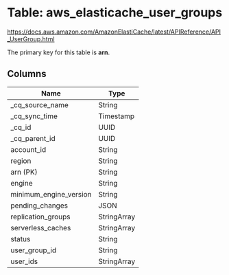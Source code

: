 # Table: aws_elasticache_user_groups

https://docs.aws.amazon.com/AmazonElastiCache/latest/APIReference/API_UserGroup.html

The primary key for this table is **arn**.



## Columns
| Name          | Type          |
| ------------- | ------------- |
|_cq_source_name|String|
|_cq_sync_time|Timestamp|
|_cq_id|UUID|
|_cq_parent_id|UUID|
|account_id|String|
|region|String|
|arn (PK)|String|
|engine|String|
|minimum_engine_version|String|
|pending_changes|JSON|
|replication_groups|StringArray|
|serverless_caches|StringArray|
|status|String|
|user_group_id|String|
|user_ids|StringArray|